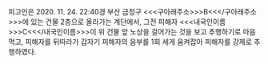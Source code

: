 피고인은 2020. 11. 24. 22:40경 부산 금정구 <<<구아래주소>>>B<<</구아래주소>>>에 있는 건물 2층으로 올라가는 계단에서, 그전 피해자 <<<내국인이름>>>C<<</내국인이름>>>이 위 건물 앞 노상을 걸어가는 것을 보고 추행하기로 마음먹고, 피해자를 뒤따라가 갑자기 피해자의 음부를 1회 세게 움켜잡아 피해자를 강제로 추행하였다.